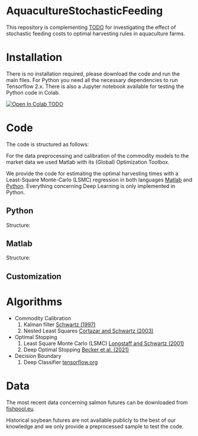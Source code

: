 # AquacultureStochasticFeeding
This repository is complementing [TODO](https://www.arxiv.org/) for investigating the effect of stochastic feeding costs to optimal harvesting rules in aquaculture farms.

# Installation
There is no installation required, please download the code and run the main files. For Python you need all the necessary dependencies to run Tensorflow 2.x. There is also a Jupyter notebook available for testing the Python code in Colab.

[![Open In Colab TODO](https://colab.research.google.com/assets/colab-badge.svg)](https://colab.research.google.com/github/googlecolab/colabtools/blob/master/notebooks/colab-github-demo.ipynb)

# Code
The code is structured as follows: 

For the data preprocessing and calibration of the commodity models to the market data we used Matlab with its (Global) Optimization Toolbox. 

We provide the code for estimating the optimal harvesting times with a Least-Square Monte-Carlo (LSMC) regression in both languages [Matlab](../blob/main/Matlab/) and [Python](../blob/main/Python/main.py). 
Everything concerning Deep Learning is only implemented in Python.

## Python
Structure:

## Matlab
Structure:

## Customization

# Algorithms
- Commodity Calibration
    1. Kalman filter [Schwartz (1997)](https://doi.org/10.1111/j.1540-6261.1997.tb02721.x) 
    2. Nested Least Squares [Cortazar and Schwartz (2003)](https://doi.org/10.1016/S0140-9883(02)00096-8) 
- Optimal Stopping
    1. Least Square Monte Carlo (LSMC) [Longstaff and Schwartz (2001)](https://doi.org/10.1093/rfs/14.1.113) 
    2. Deep Optimal Stopping [Becker et al. (2021)](https://doi.org/10.1017/S0956792521000073) 
- Decision Boundary
    1. Deep Classifier [tensorflow.org](https://www.tensorflow.org/tutorials/keras/classification) 

# Data
The most recent data concerning salmon futures can be downloaded from [fishpool.eu](https://fishpool.eu/forward-price-history/). 

Historical soybean futures are not available publicly to the best of our knowledge and we only provide a preprocessed sample to test the code.  